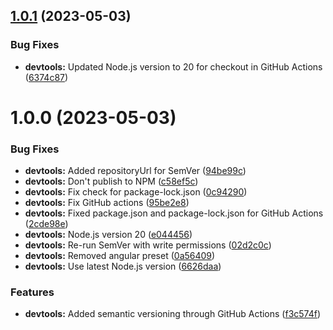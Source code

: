 ## [1.0.1](https://github.com/GeorgelPreput/pushcart-deploy/compare/v1.0.0...v1.0.1) (2023-05-03)


### Bug Fixes

* **devtools:** Updated Node.js version to 20 for checkout in GitHub Actions ([6374c87](https://github.com/GeorgelPreput/pushcart-deploy/commit/6374c87cc71f616e307345ea9b4d067627892803))

# 1.0.0 (2023-05-03)


### Bug Fixes

* **devtools:** Added repositoryUrl for SemVer ([94be99c](https://github.com/GeorgelPreput/pushcart-deploy/commit/94be99cd34b02c90d1420343e5068a71ada86a9f))
* **devtools:** Don't publish to NPM ([c58ef5c](https://github.com/GeorgelPreput/pushcart-deploy/commit/c58ef5c6961a8987368665d58e05ab97df49a490))
* **devtools:** Fix check for package-lock.json ([0c94290](https://github.com/GeorgelPreput/pushcart-deploy/commit/0c94290a2d9b0e9b7dab61fc7ed020936fab4307))
* **devtools:** Fix GitHub actions ([95be2e8](https://github.com/GeorgelPreput/pushcart-deploy/commit/95be2e887e2c2507183bee42ebf0a61967ee58b9))
* **devtools:** Fixed package.json and package-lock.json for GitHub Actions ([2cde98e](https://github.com/GeorgelPreput/pushcart-deploy/commit/2cde98ebb32aed31df310f5202dc73e9eb7b2487))
* **devtools:** Node.js version 20 ([e044456](https://github.com/GeorgelPreput/pushcart-deploy/commit/e044456bd2a7a6df7d5b30666d847b27d4d9aa93))
* **devtools:** Re-run SemVer with write permissions ([02d2c0c](https://github.com/GeorgelPreput/pushcart-deploy/commit/02d2c0c64695046e30017adc355b90343b809159))
* **devtools:** Removed angular preset ([0a56409](https://github.com/GeorgelPreput/pushcart-deploy/commit/0a56409a1ab4da75125cef470b381cee452289ee))
* **devtools:** Use latest Node.js version ([6626daa](https://github.com/GeorgelPreput/pushcart-deploy/commit/6626daa7437a815c7e83d2e1dbf50c96f20b9ba4))


### Features

* **devtools:** Added semantic versioning through GitHub Actions ([f3c574f](https://github.com/GeorgelPreput/pushcart-deploy/commit/f3c574f795a49a0615213449d60eebd638264e41))
